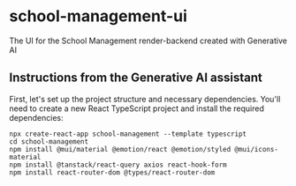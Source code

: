 # school-management-ui
The UI for the School Management render-backend created with Generative AI

## Instructions from the Generative AI assistant

First, let's set up the project structure and necessary dependencies. You'll need to create a new React TypeScript project and install the required dependencies:

```
npx create-react-app school-management --template typescript
cd school-management
npm install @mui/material @emotion/react @emotion/styled @mui/icons-material
npm install @tanstack/react-query axios react-hook-form
npm install react-router-dom @types/react-router-dom
```
